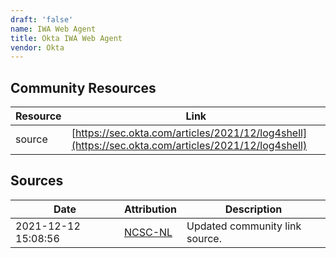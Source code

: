```yaml
---
draft: 'false'
name: IWA Web Agent
title: Okta IWA Web Agent
vendor: Okta
---
```



## Community Resources
| Resource | Link |
| --- | --- |
| source | [https://sec.okta.com/articles/2021/12/log4shell](https://sec.okta.com/articles/2021/12/log4shell) |


## Sources
| Date | Attribution | Description |
| --- | --- | --- |
| 2021-12-12 15:08:56 | [NCSC-NL](https://github.com/NCSC-NL/log4shell/blob/main/software/README.md) | Updated community link source.  |
